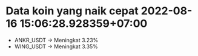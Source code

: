 # Data koin yang naik cepat 2022-08-16 15:06:28.928359+07:00

* ANKR_USDT -> Meningkat 3.23%
* WING_USDT -> Meningkat 3.35%
